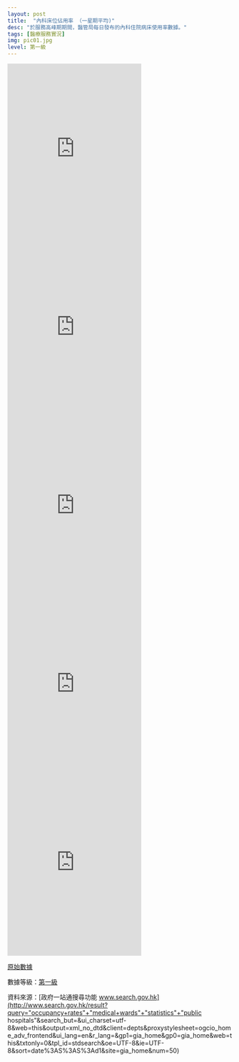 ```yaml
---
layout: post
title:  "內科床位佔用率 （一星期平均)"
desc: "於服務高峰期期間，醫管局每日發布的內科住院病床使用率數據。"
tags: [醫療服務實況]
img: pic01.jpg
level: 第一級
---
```


<iframe width="300" height="400" src="https://datastudio.google.com/embed/reporting/1tPYnKi3QEsmLoRVS9mXMnx8dY8kaaW5a/page/8bre" frameborder="0" style="border:0"></iframe>

<iframe width="300" height="400" src="https://datastudio.google.com/embed/reporting/1tPYnKi3QEsmLoRVS9mXMnx8dY8kaaW5a/page/4pte" frameborder="0" style="border:0"></iframe>

<iframe width="300" height="400" src="https://datastudio.google.com/embed/reporting/1tPYnKi3QEsmLoRVS9mXMnx8dY8kaaW5a/page/Gqte" frameborder="0" style="border:0"></iframe>

<iframe width="300" height="400" src="https://datastudio.google.com/embed/reporting/1tPYnKi3QEsmLoRVS9mXMnx8dY8kaaW5a/page/aqte" frameborder="0" style="border:0"></iframe>

<iframe width="300" height="400" src="https://datastudio.google.com/embed/reporting/1tPYnKi3QEsmLoRVS9mXMnx8dY8kaaW5a/page/Mqte" frameborder="0" style="border:0"></iframe>

[原始數據](https://docs.google.com/spreadsheets/d/e/2PACX-1vRpbqc-2MwM-s9JtgXKFbfNmNOaTkve2rPmUxZvMoiJdYTJENStLX1W6i47mb-RURj3Or2oXRjPLhgD/pubhtml?gid=0&amp;single=true&amp;widget=true&amp;headers=false)

數據等級：[第一級](/faq/#datalevel)

資料來源：[政府一站通搜尋功能 www.search.gov.hk](http://www.search.gov.hk/result?query="occupancy+rates"+"medical+wards"+"statistics"+"public hospitals"&search_but=&ui_charset=utf-8&web=this&output=xml_no_dtd&client=depts&proxystylesheet=ogcio_home_adv_frontend&ui_lang=en&r_lang=&gp1=gia_home&gp0=gia_home&web=this&txtonly=0&tpl_id=stdsearch&oe=UTF-8&ie=UTF-8&sort=date%3AS%3AS%3Ad1&site=gia_home&num=50)
